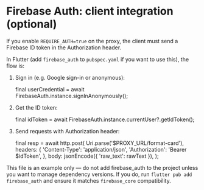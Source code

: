 Firebase Auth: client integration (optional)
=========================================

If you enable `REQUIRE_AUTH=true` on the proxy, the client must send a Firebase ID token in the Authorization header.

In Flutter (add `firebase_auth` to `pubspec.yaml` if you want to use this), the flow is:

1. Sign in (e.g. Google sign-in or anonymous):

   final userCredential = await FirebaseAuth.instance.signInAnonymously();

2. Get the ID token:

   final idToken = await FirebaseAuth.instance.currentUser?.getIdToken();

3. Send requests with Authorization header:

   final resp = await http.post(
     Uri.parse('$PROXY_URL/format-card'),
     headers: {
       'Content-Type': 'application/json',
       'Authorization': 'Bearer $idToken',
     },
     body: jsonEncode({ 'raw_text': rawText }),
   );

This file is an example only — do not add firebase_auth to the project unless you want to manage dependency versions. If you do, run `flutter pub add firebase_auth` and ensure it matches `firebase_core` compatibility.
